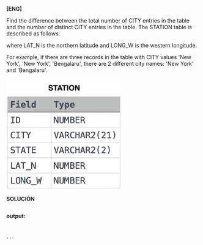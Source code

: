
**[ENG]**

Find the difference between the total number of CITY entries in the table and the number of distinct CITY entries in the table.
The STATION table is described as follows:

where LAT_N is the northern latitude and LONG_W is the western longitude.

For example, if there are three records in the table with CITY values 'New York', 'New York', 'Bengalaru', there are 2 different city names: 'New York' and 'Bengalaru'.

![alt text](image.png)


**SOLUCIÓN**

```sql


```


**output:**


````


```